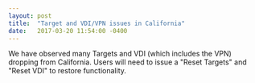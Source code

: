 ```yaml
---
layout: post
title:  "Target and VDI/VPN issues in California"
date:   2017-03-20 11:54:00 -0400
---
```


We have observed many Targets and VDI (which includes the VPN) dropping from California. Users will need to issue a "Reset Targets" and "Reset VDI" to restore functionality.
